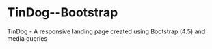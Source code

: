 # TinDog--Bootstrap
TinDog - A responsive landing page created using Bootstrap (4.5) and media queries
